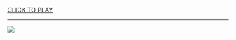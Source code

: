 
<a href="https://premium76.site?title=classroom_unblocked_games_66&ref=13M">CLICK TO PLAY</a></h3>
<hr>

<a href="https://premium76.site?title=classroom_unblocked_games_66&ref=13M"><img src="https://clearcache.store/games.png"></a>


